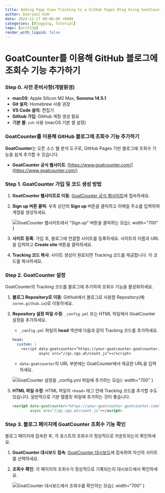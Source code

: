 ```yaml
---
title: Adding Page View Tracking to a GitHub Pages Blog Using GoatCounter (Chirpy Theme)
author: Doorimul-KJH
date: 2024-11-17 00:00:00 +0900
categories: [Blogging, Tutorial]
tags: [writing]
render_with_liquid: false
---
```



# GoatCounter를 이용해 GitHub 블로그에 조회수 기능 추가하기

### Step 0. 사전 준비사항(개발환경)

- **macOS**: Apple Silicon M2 Max, **Sonoma 14.5.1**
- **Git 설치**: Homebrew 사용 권장
- **VS Code 설치**: 편집기
- **Github 가입**: GitHub 계정 생성 필요
- **기본 셸**: `zsh` 사용 (macOS 기본 셸 설정)

### GoatCounter를 이용해 GitHub 블로그에 조회수 기능 추가하기

**GoatCounter**는 오픈 소스 웹 분석 도구로, GitHub Pages 기반 블로그에 조회수 기능을 쉽게 추가할 수 있습니다.

- **GoatCounter 공식 웹사이트**: [https://www.goatcounter.com/](https://www.goatcounter.com/)

### Step 1. GoatCounter 가입 및 코드 생성 방법

1. **GoatCounter 웹사이트로 이동**: [GoatCounter 공식 웹사이트](https://www.goatcounter.com/)에 접속하세요.
2. **Sign up 버튼 클릭**: 우측 상단의 **Sign up** 버튼을 클릭하고 이메일 주소를 입력하여 계정을 생성하세요.

   ![GoatCounter 웹사이트에서 "Sign up" 버튼을 클릭하는 모습](https://doorimul-kjh.github.io/assets/img/posts/goatcounter_sign_up.png){: width="700" }

3. **사이트 등록**: 가입 후, 블로그에 연결할 사이트를 등록하세요. 사이트의 이름과 URL을 입력하고 **Create site** 버튼을 클릭하세요.

   <!-- ![사이트를 등록하는 화면](https://doorimul-kjh.github.io/assets/img/posts/) -->

4. **Tracking 코드 복사**: 사이트 생성이 완료되면 Tracking 코드를 제공합니다. 이 코드를 복사하세요.

   <!-- ![Tracking 코드를 복사하는 화면](https://doorimul-kjh.github.io/assets/img/posts/) -->

### Step 2. GoatCounter 설정

GoatCounter의 Tracking 코드를 블로그에 추가하여 조회수 기능을 활성화하세요.

1. **블로그 Repository로 이동**: GitHub에서 블로그로 사용할 Repository(예: `zoren.github.io`)로 이동하세요.
2. **Repository 설정 파일 수정**: `_config.yml` 또는 HTML 파일에서 GoatCounter 설정을 추가하세요.

   - `_config.yml` 파일의 **head** 섹션에 다음과 같이 Tracking 코드를 추가하세요.
   
   ```yaml
   head:
     custom: |
       <script data-goatcounter="https://your-goatcounter.goatcounter.com/count"
               async src="//gc.zgo.at/count.js"></script>
   ```
   - `data-goatcounter`의 URL 부분에는 GoatCounter에서 제공한 URL을 입력하세요.

   ![GoatCounter 설정을 `_config.yml` 파일에 추가하는 모습](https://doorimul-kjh.github.io/assets/img/posts/goatcounter_config.yml_modified.png){: width="700" }

3. **HTML 파일 수정**: HTML 파일의 `<head>` 태그 안에 Tracking 코드를 추가할 수도 있습니다. 일반적으로 기본 템플릿 파일에 추가하는 것이 좋습니다.

   ```html
   <script data-goatcounter="https://your-goatcounter.goatcounter.com/count"
           async src="//gc.zgo.at/count.js"></script>
   ```

### Step 3. 블로그 페이지에 GoatCounter 조회수 기능 확인

블로그 페이지에 접속한 후, 각 포스트의 조회수가 정상적으로 카운트되는지 확인하세요.

1. **GoatCounter 대시보드 접속**: [GoatCounter 대시보드](https://www.goatcounter.com/)에 접속하여 자신의 사이트를 선택하세요.
2. **조회수 확인**: 각 페이지의 조회수가 정상적으로 기록되는지 대시보드에서 확인하세요.

   ![GoatCounter 대시보드에서 조회수를 확인하는 모습](https://doorimul-kjh.github.io/assets/img/posts/goatcounter_dashboard.png){: width="700" }